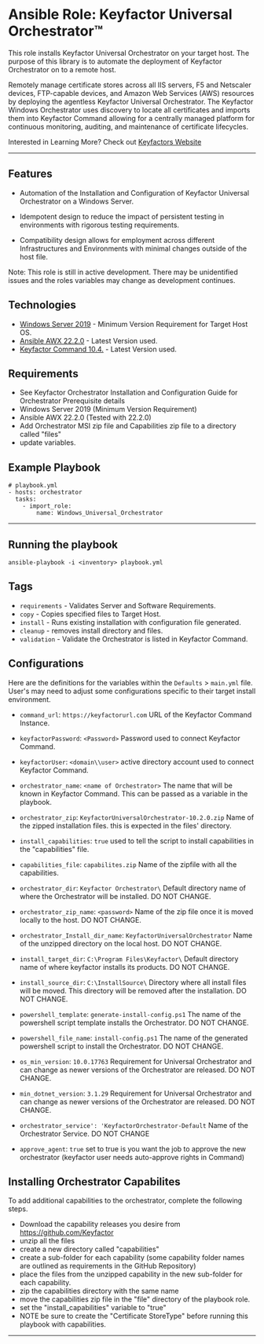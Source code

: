 # Ansible Role: Keyfactor Universal Orchestrator&trade;

This role installs Keyfactor Universal Orchestrator on your target host. The purpose of this library is to automate the deployment of Keyfactor Orchestrator on to a remote host.

Remotely manage certificate stores across all IIS servers, F5 and Netscaler devices, FTP-capable devices, and Amazon Web Services (AWS) resources by deploying the agentless Keyfactor Universal Orchestrator. The Keyfactor Windows Orchestrator uses discovery to locate all certificates and imports them into Keyfactor Command allowing for a centrally managed platform for continuous monitoring, auditing, and maintenance of certificate lifecycles.

Interested in Learning More? Check out [Keyfactors Website](https://www.keyfactor.com/)

***

## Features

- Automation of the Installation and Configuration of Keyfactor Universal Orchestrator on a Windows Server.

- Idempotent design to reduce the impact of persistent testing in environments with rigorous testing requirements.

- Compatibility design allows for employment across different Infrastructures and Environments with minimal changes outside of the host file.

Note: This role is still in active development.  There may be unidentified issues and the roles variables may change as development continues.

## Technologies

* [Windows Server 2019](https://www.microsoft.com/en-us/windows-server) - Minimum Version Requirement for Target Host OS.
* [Ansible AWX 22.2.0](https://github.com/ansible/awx/releases) - Latest Version used.
* [Keyfactor Command 10.4.](https://software.keyfactor.com/Guides/InstallingAgents/InstallingKeyfactorOrchestrators.pdf) - Latest Version used.

## Requirements

* See Keyfactor Orchestrator Installation and Configuration Guide for Orchestrator Prerequisite details
* Windows Server 2019 (Minimum Version Requirement)
* Ansible AWX 22.2.0 (Tested with 22.2.0)
* Add Orchestrator MSI zip file and Capabilities zip file to a directory called "files"
* update variables.

## Example Playbook

```
# playbook.yml
- hosts: orchestrator
  tasks:
    - import_role:
        name: Windows_Universal_Orchestrator
```

***

## Running the playbook

```
ansible-playbook -i <inventory> playbook.yml
```

## Tags

- `requirements` - Validates Server and Software Requirements.
- `copy` - Copies specified files to Target Host.
- `install` - Runs existing installation with configuration file generated.
- `cleanup` - removes install directory and files.
- `validation` - Validate the Orchestrator is listed in Keyfactor Command.

## Configurations

Here are the definitions for the variables within the `Defaults` > `main.yml` file. User's may need to adjust some configurations specific to their target install environment.

- `command_url`: `https://keyfactorurl.com` URL of the Keyfactor Command Instance.

- `keyfactorPassword`: `<Password>` Password used to connect Keyfactor Command.

- `keyfactorUser`: `<domain\\user>` active directory account used to connect Keyfactor Command.

- `orchestrator_name`: `<name of Orchestrator>` The name that will be known in Keyfactor Command.  This can be passed as a variable in the playbook.

- `orchestrator_zip`: `KeyfactorUniversalOrchestrator-10.2.0.zip` Name of the zipped installation files.  this is expected in the files' directory.

- `install_capabilities`: `true` used to tell the script to install capabilities in the "capabilities" file.

- `capabilities_file`: `capabilites.zip` Name of the zipfile with all the capabilities.

- `orchestrator_dir`: `Keyfactor Orchestrator\` Default directory name of where the Orchestrator will be installed. DO NOT CHANGE.

- `orchestrator_zip_name`: `<password>` Name of the zip file once it is moved locally to the host. DO NOT CHANGE.

- `orchestrator_Install_dir_name`: `KeyfactorUniversalOrchestrator` Name of the unzipped directory on the local host. DO NOT CHANGE.

- `install_target_dir`: `C:\Program Files\Keyfactor\` Default directory name of where keyfactor installs its products. DO NOT CHANGE.

- `install_source_dir`: `C:\InstallSource\` Directory where all install files will be moved.  This directory will be removed after the installation. DO NOT CHANGE.

- `powershell_template`: `generate-install-config.ps1` The name of the powershell script template installs the Orchestrator. DO NOT CHANGE.

- `powershell_file_name`: `install-config.ps1` The name of the generated powershell script to install the Orchestrator. DO NOT CHANGE.

- `os_min_version`: `10.0.17763` Requirement for Universal Orchestrator and can change as newer versions of the Orchestrator are released. DO NOT CHANGE.

- `min_dotnet_version`: `3.1.29` Requirement for Universal Orchestrator and can change as newer versions of the Orchestrator are released. DO NOT CHANGE.

- `orchestrator_service': 'KeyfactorOrchestrator-Default` Name of the Orchestrator Service. DO NOT CHANGE

- `approve_agent`: `true` set to true is you want the job to approve the new orchestrator (keyfactor user needs auto-approve rights in Command)

## Installing Orchestrator Capabilites 
To add additional capabilities to the orchestrator, complete the following steps.
- Download the capability releases you desire from https://github.com/Keyfactor
- unzip all the files
- create a new directory called "capabilities"
- create a sub-folder for each capability (some capability folder names are outlined as requirements in the GitHub Repository)
- place the files from the unzipped capability in the new sub-folder for each capability.
- zip the capabilities directory with the same name
- move the capabilities zip file in the "file" directory of the playbook role.
- set the "install_capabilities" variable to "true"
- NOTE be sure to create the "Certificate StoreType" before running this playbook with capabilities.
***
